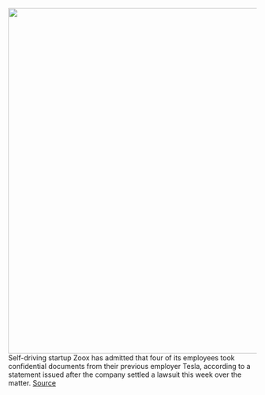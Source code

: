 <img src='https://cdn.vox-cdn.com/thumbor/0ur8MEG9WMithCNa948f70vas1E=/0x0:2040x1360/1200x800/filters:focal(857x517:1183x843)/cdn.vox-cdn.com/uploads/chorus_image/image/66659227/sokane_181116_3101_fremont_0064.0.jpg' width='700px' /><br/>
Self-driving startup Zoox has admitted that four of its employees took confidential documents from their previous employer Tesla, according to a statement issued after the company settled a lawsuit this week over the matter.
<a href='https://www.theverge.com/2020/4/15/21222763/tesla-zoox-startup-lawsuit-settlement-autonomous-driving'> Source <a/>